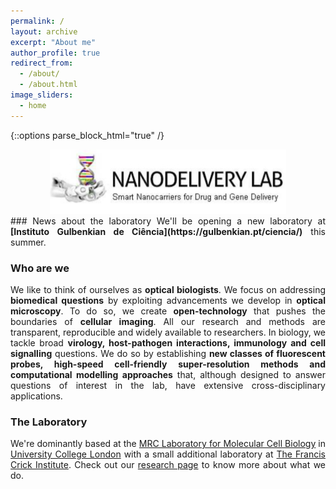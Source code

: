 ```yaml
---
permalink: /
layout: archive
excerpt: "About me"
author_profile: true
redirect_from:
  - /about/
  - /about.html
image_sliders:
  - home
---
```


{::options parse_block_html="true" /}

<div style="text-align: center">
<img src='./images/logo_lab.jpg' style='width: 75%'>
</div>

<body align="justify">
### News about the laboratory
We'll be opening a new laboratory at <b>[Instituto Gulbenkian de Ciência](https://gulbenkian.pt/ciencia/)</b> this summer.

### Who are we

We like to think of ourselves as <b>optical biologists</b>. We focus on addressing <b>biomedical questions</b> by exploiting advancements we develop in <b>optical microscopy</b>. To do so, we create <b>open-technology</b> that pushes the boundaries of <b>cellular imaging</b>. All our research and methods are transparent, reproducible and widely available to researchers. In biology, we tackle broad <b>virology, host-pathogen interactions, immunology and cell signalling</b> questions. We do so by establishing <b>new classes of fluorescent probes, high-speed cell-friendly super-resolution methods and computational modelling approaches</b> that, although designed to answer questions of interest in the lab, have extensive cross-disciplinary applications.

### The Laboratory

We're dominantly based at the [MRC Laboratory for Molecular Cell Biology](https://www.ucl.ac.uk/lmcb/) in [University College London](https://www.ucl.ac.uk/) with a small additional laboratory at [The Francis Crick Institute](https://www.crick.ac.uk/). Check out our [research page](research) to know more about what we do.
